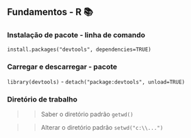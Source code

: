## Fundamentos - R  📚

### Instalação de pacote - linha de comando
`install.packages("devtools", dependencies=TRUE)`

### Carregar e descarregar - pacote
`library(devtools)` - `detach("package:devtools", unload=TRUE)`

### Diretório de trabalho
>> Saber o diretório padrão `getwd()`

>> Alterar o diretório padrão `setwd("c:\\...")`